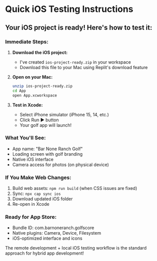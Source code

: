 # Quick iOS Testing Instructions

## Your iOS project is ready! Here's how to test it:

### Immediate Steps:

1. **Download the iOS project:**
   - I've created `ios-project-ready.zip` in your workspace
   - Download this file to your Mac using Replit's download feature

2. **Open on your Mac:**
   ```bash
   unzip ios-project-ready.zip
   cd App
   open App.xcworkspace
   ```

3. **Test in Xcode:**
   - Select iPhone simulator (iPhone 15, 14, etc.)
   - Click Run ▶️ button
   - Your golf app will launch!

### What You'll See:
- App name: "Bar None Ranch Golf"
- Loading screen with golf branding
- Native iOS interface
- Camera access for photos (on physical device)

### If You Make Web Changes:
1. Build web assets: `npm run build` (when CSS issues are fixed)
2. Sync: `npx cap sync ios`
3. Download updated iOS folder
4. Re-open in Xcode

### Ready for App Store:
- Bundle ID: com.barnoneranch.golfscore
- Native plugins: Camera, Device, Filesystem
- iOS-optimized interface and icons

The remote development + local iOS testing workflow is the standard approach for hybrid app development!